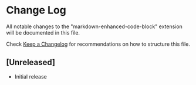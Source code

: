 # Change Log

All notable changes to the "markdown-enhanced-code-block" extension will be documented in this file.

Check [Keep a Changelog](http://keepachangelog.com/) for recommendations on how to structure this file.

## [Unreleased]

- Initial release